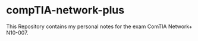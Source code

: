 # compTIA-network-plus
This Repository contains my personal notes for the exam ComTIA Network+ N10-007. 
